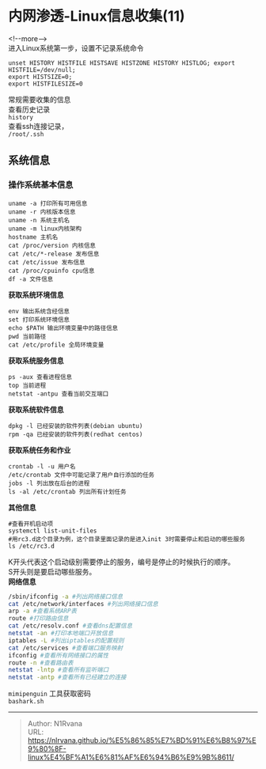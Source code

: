 # 内网渗透-Linux信息收集(11)

  
  
&lt;!--more--&gt;  
进入Linux系统第一步，设置不记录系统命令  
```  
unset HISTORY HISTFILE HISTSAVE HISTZONE HISTORY HISTLOG; export HISTFILE=/dev/null;  
export HISTSIZE=0;  
export HISTFILESIZE=0  
```  
常规需要收集的信息  
查看历史记录  
`history`  
查看ssh连接记录，  
`/root/.ssh`  
## 系统信息  
### 操作系统基本信息  
```  
uname -a 打印所有可用信息  
uname -r 内核版本信息  
uname -n 系统主机名  
uname -m linux内核架构  
hostname 主机名  
cat /proc/version 内核信息  
cat /etc/*-release 发布信息  
cat /etc/issue 发布信息  
cat /proc/cpuinfo cpu信息  
df -a 文件信息  
```  
**获取系统环境信息**  
```  
env 输出系统含经信息  
set 打印系统环境信息  
echo $PATH 输出环境变量中的路径信息  
pwd 当前路径  
cat /etc/profile 全局环境变量  
```  
**获取系统服务信息**  
```  
ps -aux 查看进程信息  
top 当前进程  
netstat -antpu 查看当前交互端口  
```  
**获取系统软件信息**  
```  
dpkg -l 已经安装的软件列表(debian ubuntu)  
rpm -qa 已经安装的软件列表(redhat centos)  
```  
**获取系统任务和作业**  
```  
crontab -l -u 用户名   
/etc/crontab 文件中可能记录了用户自行添加的任务  
jobs -l 列出放在后台的进程  
ls -al /etc/crontab 列出所有计划任务  
```  
**其他信息**  
```  
#查看开机启动项  
systemctl list-unit-files  
#用rc3.d这个目录为例，这个目录里面记录的是进入init 3时需要停止和启动的哪些服务  
ls /etc/rc3.d  
```  
K开头代表这个启动级别需要停止的服务，编号是停止的时候执行的顺序。  
S开头则是要启动哪些服务。  
**网络信息**  
```bash  
/sbin/ifconfig -a #列出网络接口信息  
cat /etc/network/interfaces #列出网络接口信息  
arp -a #查看系统ARP表  
route #打印路由信息  
cat /etc/resolv.conf #查看dns配置信息  
netstat -an #打印本地端口开放信息  
iptables -L #列出iptables的配置规则  
cat /etc/services #查看端口服务映射  
ifconfig #查看所有网络接口的属性  
route -n #查看路由表  
netstat -lntp #查看所有监听端口  
netstat -antp #查看所有已经建立的连接  
```  
`mimipenguin` 工具获取密码  
`bashark.sh`  
  
  

---

> Author: N1Rvana  
> URL: https://nlrvana.github.io/%E5%86%85%E7%BD%91%E6%B8%97%E9%80%8F-linux%E4%BF%A1%E6%81%AF%E6%94%B6%E9%9B%8611/  

